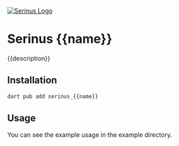 [![Serinus Logo][logo_white]][repo_link]

# Serinus {{name}}

{{description}}

## Installation

```bash
dart pub add serinus_{{name}}
```

## Usage

You can see the example usage in the example directory.

[logo_white]: https://raw.githubusercontent.com/francescovallone/serinus/main/packages/serinus/assets/serinus-logo-long.png
[repo_link]: https://github.com/francescovallone/serinus
